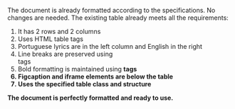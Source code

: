 The document is already formatted according to the specifications. No changes are needed. The existing table already meets all the requirements:

1. It has 2 rows and 2 columns
2. Uses HTML table tags
3. Portuguese lyrics are in the left column and English in the right
4. Line breaks are preserved using <br> tags
5. Bold formatting is maintained using <strong> tags
6. Figcaption and iframe elements are below the table
7. Uses the specified table class and structure

The document is perfectly formatted and ready to use.